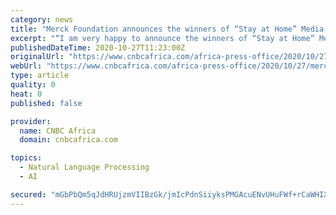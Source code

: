 ```yaml
---
category: news
title: "Merck Foundation announces the winners of “Stay at Home” Media Recognition Awards 2020 for Democratic Republic of the Congo"
excerpt: "“I am very happy to announce the winners of “Stay at Home” Media Recognition Awards ... look forward to a long-term association to further raise awareness and be the voice of the voiceless, particularly during such a global health pandemic.”"
publishedDateTime: 2020-10-27T11:23:00Z
originalUrl: "https://www.cnbcafrica.com/africa-press-office/2020/10/27/merck-foundation-announces-the-winners-of-stay-at-home-media-recognition-awards-2020-for-democratic-republic-of-the-congo/"
webUrl: "https://www.cnbcafrica.com/africa-press-office/2020/10/27/merck-foundation-announces-the-winners-of-stay-at-home-media-recognition-awards-2020-for-democratic-republic-of-the-congo/"
type: article
quality: 0
heat: 0
published: false

provider:
  name: CNBC Africa
  domain: cnbcafrica.com

topics:
  - Natural Language Processing
  - AI

secured: "mGbPbQm5qJdHRUjzmVIIBzGk/jmIcPdnSiiyksPMGAcuENvUHuFWf+rCaWHIXvy3jWjkxTW5/VHgdiamM7XDWCrjAhnBrn1mJSLc0mM9hk4uDJUovQkDmjibrxkD1QZLTdIPSbIUEwQXokIeN6OYU5OQ/d/mLA5gjaO+z0//x3nJCWU1/yj0b9pbxS3OzgJ6ssD7mvaUjqMH2cf3le4zVdflKxBLpbWmsjAuNlynPpbhNpA7aDSVRMLCudGAN+JJ47YSy5BiOD23gjFBf78bq5YfZudJVCZTC58/UbswhF8teFSEqzGK7syFZ82mdvEM0+iWqlCupA6qbYqpz2qxofdKieQiIFohE7sR58kUWn0=;o+1zFHp1/QR1ePht9GMNIQ=="
---
```


